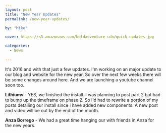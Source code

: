 ```yaml
---
layout: post
title: "New Year Updates"
permalink: /new-year-updates/

by: "Mike"

cover: https://s3.amazonaws.com/boldadventure-cdn/quick-updates.jpg

categories:
  - News
  
---
```



It's 2016 and with that just a few updates. I'm working on an major update to our blog and website for the new year. So over the next few weeks there will be some changes around here. And we are launching a youtube channel soon too.

**Lithiums** - YES, we finished the install. I was planning to post part 2 but had to bump up the timeframe on phase 2. So I'd had to rewrite a portion of my posts detailing our install since I have added new components. A new post and video will be out by the end of the month.

**Anza Borrego** - We had a great time hanging our with friends in Anza for the new years.

